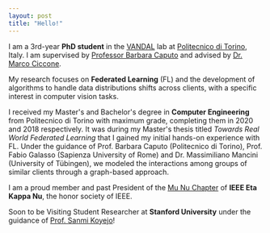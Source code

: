 ```yaml
---
layout: post
title: "Hello!"
---
```


I am a 3rd-year **PhD student** in the [VANDAL](http://vandal.polito.it/) lab at [Politecnico di Torino](https://www.polito.it/), Italy. I am supervised by [Professor Barbara Caputo](http://vandal.polito.it/index.php/people/barbaracaputo/) and advised by [Dr. Marco Ciccone](https://marcociccone.github.io). 

My research focuses on **Federated Learning** (FL) and the development of algorithms to handle data distributions shifts across clients, with a specific interest in computer vision tasks. 

I received my Master's and Bachelor's degree in **Computer Engineering** from Politecnico di Torino with maximum grade, completing them in 2020 and 2018 respectively. It was during my Master's thesis titled *Towards Real World Federated Learning* that I gained my initial hands-on experience with FL. Under the guidance of Prof. Barbara Caputo (Politecnico di Torino), Prof. Fabio Galasso (Sapienza University of Rome) and Dr. Massimiliano Mancini (University of Tübingen), we modeled the interactions among groups of similar clients through a graph-based approach.

I am a proud member and past President of the [Mu Nu Chapter](https://hknpolito.org/) of **IEEE Eta Kappa Nu**, the honor society of IEEE.

Soon to be Visiting Student Researcher at **Stanford University** under the guidance of [Prof. Sanmi Koyejo](https://cs.stanford.edu/people/sanmi/)!
